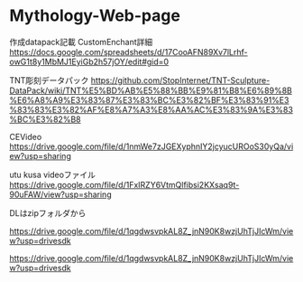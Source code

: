 # Mythology-Web-page

作成datapack記載
CustomEnchant詳細
https://docs.google.com/spreadsheets/d/17CooAFN89Xv7lLrhf-owG1t8y1MbMJ1EyiGb2h57jOY/edit#gid=0

TNT彫刻データパック
https://github.com/StopInternet/TNT-Sculpture-DataPack/wiki/TNT%E5%BD%AB%E5%88%BB%E9%81%B8%E6%89%8B%E6%A8%A9%E3%83%87%E3%83%BC%E3%82%BF%E3%83%91%E3%83%83%E3%82%AF%E8%A7%A3%E8%AA%AC%E3%83%9A%E3%83%BC%E3%82%B8

CEVideo
https://drive.google.com/file/d/1nmWe7zJGEXyphnIY2jcyucUROoS30yQa/view?usp=sharing

utu kusa videoファイル
https://drive.google.com/file/d/1FxIRZY6VtmQlfibsi2KXsaq9t-90uFAW/view?usp=sharing

DLはzipフォルダから

https://drive.google.com/file/d/1qgdwsvpkAL8Z_jnN90K8wzjUhTjJIcWm/view?usp=drivesdk

https://drive.google.com/file/d/1qgdwsvpkAL8Z_jnN90K8wzjUhTjJIcWm/view?usp=drivesdk


